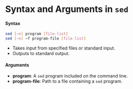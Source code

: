 
# Syntax and Arguments in `sed`

#### Syntax
```bash
sed [–n] program [file-list]
sed [–n] –f program-file [file-list]
```
- Takes input from specified files or standard input.
- Outputs to standard output.

#### Arguments
- **program**: A `sed` program included on the command line.
- **program-file**: Path to a file containing a `sed` program.


